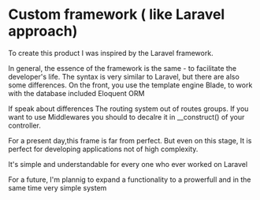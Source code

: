 # Custom framework ( like Laravel approach)

To create this product I was inspired by the Laravel framework.

In general, the essence of the framework is the same - to facilitate the developer's life.
The syntax is very similar to Laravel, but there are also some differences.
On the front, you use the template engine Blade, to work with the database included Eloquent ORM

If speak about differences 
The routing system out of routes groups. 
If you want to  use Middlewares you should to decalre it in __construct() of your controller.

For a present day,this frame is far from perfect. 
But even on this stage, It is perfect for developing applications not of high complexity.

It's simple and understandable for every one who ever worked on Laravel

For a future, I'm plannig to expand a functionality to a prowerfull and in the same time very simple system
